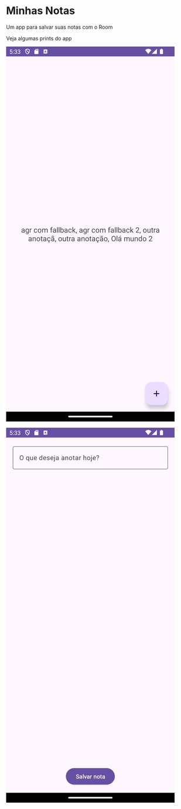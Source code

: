 # Minhas Notas

Um app para salvar suas notas com o Room

Veja algumas prints do app

![](./_photos/Screenshot_1706074384.png)


![](./_photos/Screenshot_1706074390.png)